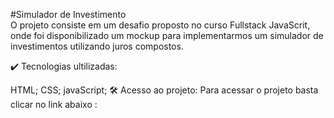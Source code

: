 #Simulador de Investimento  
O projeto consiste em um desafio proposto no curso Fullstack JavaScrit, onde foi disponibilizado um mockup para implementarmos um simulador de investimentos utilizando juros compostos.

✔️ Tecnologias ultilizadas:

HTML;
CSS;
javaScript;
🛠️ Acesso ao projeto:
Para acessar o projeto basta clicar no link abaixo : 
